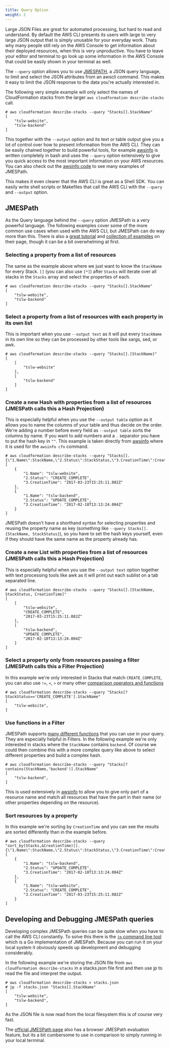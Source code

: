 ```yaml
---
title: Query Option
weight: 2
---
```


Large JSON Files are great for automated processing, but hard to read and understand. By default the AWS CLI presents its users with large to very large JSON output that is simply unusable for your everyday work. Thats why many people still rely on the AWS Console to get information about their deployed resources, when this is very unproductive. You have to leave your editor and terminal to go look up some information in the AWS Console that could be easily shown in your terminal as well.

The `--query` option allows you to use [JMESPATH](http://jmespath.org/), a JSON query language, to limit and select the JSON attributes from an awscli command. This makes it easy to limit the JSON response to the data you're actually interested in.

The following very simple example will only select the names of CloudFormation stacks from the larger `aws cloudformation describe-stacks` call.

```
# aws cloudformation describe-stacks --query "Stacks[].StackName"
[
    "tslw-website",
    "tslw-backend"
]
```

This together with the `--output` option and its text or table output give you a lot of control over how to present information from the AWS CLI. They can be easily chained together to build powerful tools, for example [awsinfo](/tools/awsinfo) is written completely in bash and uses the `--query` option extensively to give you quick access to the most important information on your AWS resources. You can also check out the [awsinfo code](https://github.com/flomotlik/awsinfo/tree/master/scripts/commands) to see many examples of JMESPath.

This makes it even clearer that the AWS CLI is great as a Shell SDK. You can easily write shell scripts or Makefiles that call the AWS CLI with the `--query` and `--output` option.

## JMESPath

As the Query language behind the `--query` option JMESPath is a very powerful language. The following examples cover some of the more common use cases when used with the AWS CLI, but JMESPath can do way more than this. There is also a [great tutorial](http://jmespath.org/tutorial.html) and [collection of examples](http://jmespath.org/examples.html) on their page, though it can be a bit overwhelming at first.

### Selecting a property from a list of resources

The same as the example above where we just want to know the `StackName` for every Stack. `[]` (you can also use `[*]`) after `Stacks` will iterate over all stacks in the `Stacks` array and select the properties of each.

```
# aws cloudformation describe-stacks --query "Stacks[].StackName"
[
    "tslw-website",
    "tslw-backend"
]
```

### Select a property from a list of resources with each property in its own list

This is important when you use `--output text` as it will put every `StackName` in its own line so they can be processed by other tools like xargs, sed, or awk.

```
# aws cloudformation describe-stacks --query "Stacks[].[StackName]"
[
    [
        "tslw-website"
    ],
    [
        "tslw-backend"
    ]
]
```

### Create a new Hash with properties from a list of resources (JMESPath calls this a Hash Projection)

This is especially helpful when you use the `--output table` option as it allows you to name the columns of your table and thus decide on the order. We're adding a number before every field as `--output table` sorts the columns by name. If you want to add numbers and a `.` separator you have to put the hash key in `""`. This example is taken directly from [awsinfo](/tools/awsinfo) where it is used for the `awsinfo cfn` command.

```
# aws cloudformation describe-stacks --query "Stacks[].{\"1.Name\":StackName,\"2.Status\":StackStatus,\"3.CreationTime\":CreationTime}"
[
    {
        "1.Name": "tslw-website",
        "2.Status": "CREATE_COMPLETE",
        "3.CreationTime": "2017-03-23T15:25:11.082Z"
    },
    {
        "1.Name": "tslw-backend",
        "2.Status": "UPDATE_COMPLETE",
        "3.CreationTime": "2017-02-10T13:13:24.004Z"
    }
]
```

JMESPath doesn't have a shorthand syntax for selecting properties and reusing the property name as key (something like `--query Stacks[].{StackName, StackStatus}`), so you have to set the hash keys yourself, even if they should have the same name as the property already has.

### Create a new List with properties from a list of resources (JMESPath calls this a Hash Projection)

This is especially helpful when you use the `--output text` option together with text processing tools like awk as it will print out each sublist on a tab separated line.

```
# aws cloudformation describe-stacks --query "Stacks[].[StackName, StackStatus, CreationTime]"
[
    [
        "tslw-website",
        "CREATE_COMPLETE",
        "2017-03-23T15:25:11.082Z"
    ],
    [
        "tslw-backend",
        "UPDATE_COMPLETE",
        "2017-02-10T13:13:24.004Z"
    ]
]
```

### Select a property only from resources passing a filter (JMESPath calls this a Filter Projection)

In this example we're only interested in Stacks that match `CREATE_COMPLETE`, you can also use `!=`, `<`, `>` or many other [comparison operators and functions](http://jmespath.org/specification.html#filterexpressions)

```
# aws cloudformation describe-stacks --query "Stacks[?StackStatus=='CREATE_COMPLETE'].StackName"
[
    "tslw-website",
]
```

### Use functions in a Filter

JMESPath supports [many different functions](http://jmespath.org/specification.html#built-in-functions) that you can use in your query. They are especially helpful in Filters. In the following example we're only interested in stacks where the `StackName` contains `backend`. Of course we could then combine this with a more complex query like above to select different properties and build a complex hash.

```
# aws cloudformation describe-stacks --query "Stacks[?contains(StackName,'backend')].StackName"
[
    "tslw-backend",
]
```

This is used extensively in [awsinfo](/tools/awsinfo) to allow you to give only part of a resource name and match all resources that have the part in their name (or other properties depending on the resource).

### Sort resources by a property

In this example we're sorting by `CreationTime` and you can see the results are sorted differently than in the example before.

```
# aws cloudformation describe-stacks --query "sort_by(Stacks,&CreationTime)[].{\"1.Name\":StackName,\"2.Status\":StackStatus,\"3.CreationTime\":CreationTime}"
[
    {
        "1.Name": "tslw-backend",
        "2.Status": "UPDATE_COMPLETE",
        "3.CreationTime": "2017-02-10T13:13:24.004Z"
    },
    {
        "1.Name": "tslw-website",
        "2.Status": "CREATE_COMPLETE",
        "3.CreationTime": "2017-03-23T15:25:11.082Z"
    }
]
```

## Developing and Debugging JMESPath queries

Developing complex JMESPath queries can be quite slow when you have to call the AWS CLI constantly. To solve this there is the [`jp` command line tool](https://github.com/jmespath/jp) which is a Go implementation of JMESPath. Because you can run it on your local system it obviously speeds up development and debugging considerably.

In the following example we're storing the JSON file from `aws cloudformation describe-stacks` in a stacks.json file first and then use jp to read the file and interpret the output.

```
# aws cloudformation describe-stacks > stacks.json
# jp -f stacks.json "Stacks[].StackName"
[
    "tslw-website",
    "tslw-backend",
]
```

As the JSON file is now read from the local filesystem this is of course very fast.

The [official JMESPath page](http://jmespath.org/) also has a browser JMESPath evaluation feature, but its a bit cumbersome to use in comparison to simply running in your local terminal.
